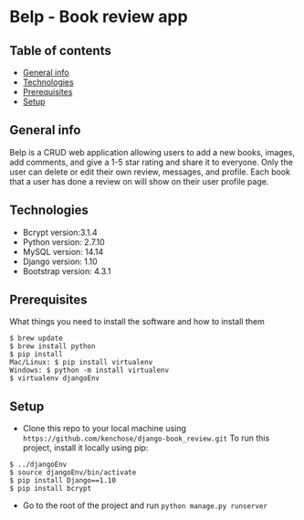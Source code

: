 # Belp - Book review app

## Table of contents
* [General info](#general-info)
* [Technologies](#technologies)
* [Prerequisites](#prerequisites)
* [Setup](#setup)

## General info
Belp is a CRUD web application allowing users to add a new books, images, add comments, and give a 1-5 star rating and share it to everyone. Only the user can delete or edit their own review, messages, and profile. Each book that a user has done a review on will show on their user profile page. 

## Technologies
* Bcrypt version:3.1.4
* Python version: 2.7.10
* MySQL version: 14.14
* Django version: 1.10
* Bootstrap version: 4.3.1

## Prerequisites

What things you need to install the software and how to install them
```
$ brew update
$ brew install python
$ pip install
Mac/Linux: $ pip install virtualenv
Windows: $ python -m install virtualenv
$ virtualenv djangoEnv
```
## Setup
* Clone this repo to your local machine using `https://github.com/kenchose/django-book_review.git`
To run this project, install it locally using pip:
```
$ ../djangoEnv
$ source djangoEnv/bin/activate
$ pip install Django==1.10
$ pip install bcrypt
```
* Go to the root of the project and run `python manage.py runserver`
